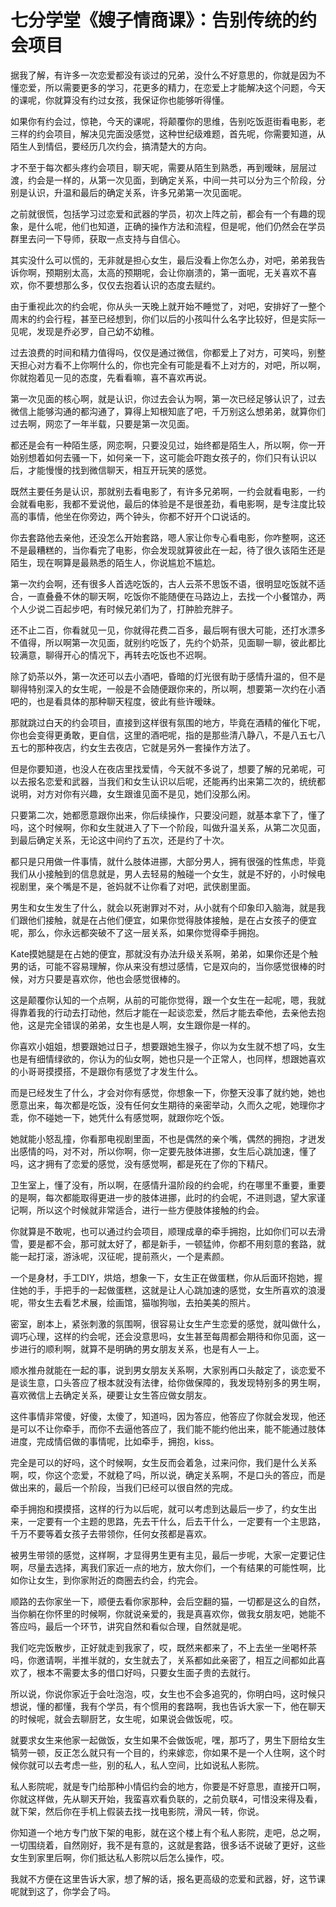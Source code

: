 # 七分学堂《嫂子情商课》：告别传统的约会项目

据我了解，有许多一次恋爱都没有谈过的兄弟，没什么不好意思的，你就是因为不懂恋爱，所以需要更多的学习，花更多的精力，在恋爱上才能解决这个问题，今天的课呢，你就算没有约过女孩，我保证你也能够听得懂。

如果你有约会过，惊艳，今天的课呢，将颠覆你的思维，告别吃饭逛街看电影，老三样的约会项目，解决见完面没感觉，这种世纪级难题，首先呢，你需要知道，从陌生人到情侣，要经历几次约会，搞清楚大的方向。

才不至于每次都头疼约会项目，聊天呢，需要从陌生到熟悉，再到暧昧，层层过渡，约会是一样的，从第一次见面，到确定关系，中间一共可以分为三个阶段，分别是认识，升温和最后的确定关系，许多兄弟第一次见面呢。

之前就很慌，包括学习过恋爱和武器的学员，初次上阵之前，都会有一个有趣的现象，是什么呢，他们也知道，正确的操作方法和流程，但是呢，他们仍然会在学员群里去问一下导师，获取一点支持与自信心。

其实没什么可以慌的，无非就是担心女生，最后没看上你怎么办，对吧，弟弟我告诉你啊，预期别太高，太高的预期呢，会让你崩溃的，第一面呢，无关喜欢不喜欢，你不要想那么多，仅仅去抱着认识的态度去赋约。

由于重视此次的约会呢，你从头一天晚上就开始不睡觉了，对吧，安排好了一整个周末的约会行程，甚至已经想到，你们以后的小孩叫什么名字比较好，但是实际一见呢，发现是乔必罗，自己幼不幼稚。

过去浪费的时间和精力值得吗，仅仅是通过微信，你都爱上了对方，可笑吗，别整天担心对方看不上你啊什么的，你也完全有可能是看不上对方的，对吧，所以啊，你就抱着见一见的态度，先看看嘛，喜不喜欢再说。

第一次见面的核心啊，就是认识，你过去会认为啊，第一次已经足够认识了，过去微信上能够沟通的都沟通了，算得上知根知底了吧，千万别这么想弟弟，就算你们过去啊，网恋了一年半载，只要是第一次见面。

都还是会有一种陌生感，网恋啊，只要没见过，始终都是陌生人，所以啊，你一开始别想着如何去骚一下，如何亲一下，这可能会吓跑女孩子的，你们只有认识以后，才能慢慢的找到微信聊天，相互开玩笑的感觉。

既然主要任务是认识，那就别去看电影了，有许多兄弟啊，一约会就看电影，一约会就看电影，我都不爱说他，最后的体验是不是很差劲，看电影啊，是专注度比较高的事情，他坐在你旁边，两个钟头，你都不好开个口说话的。

你去套路他去亲他，还没怎么开始套路，嗯人家让你专心看电影，你咋整啊，这还不是最糟糕的，当你看完了电影，你会发现就算彼此在一起，待了很久该陌生还是陌生，现在啊算是最熟悉的陌生人，你说尴尬不尴尬。

第一次约会啊，还有很多人首选吃饭的，古人云茶不思饭不语，很明显吃饭就不适合，一直叠叠不休的聊天啊，吃饭你不能随便在马路边上，去找一个小餐馆办，两个人少说二百起步吧，有时候兄弟们为了，打肿脸充胖子。

还不止二百，你看就见一见，你就得花费二百多，最后啊有很大可能，还打水漂多不值得，所以啊第一次见面，就别约吃饭了，先约个奶茶，见面聊一聊，彼此都比较满意，聊得开心的情况下，再转去吃饭也不迟啊。

除了奶茶以外，第一次还可以去小酒吧，昏暗的灯光很有助于感情升温的，但不是聊得特别深入的女生呢，一般是不会随便跟你来的，所以啊，想要第一次约在小酒吧的，也是看具体的那种聊天程度，彼此有些许暧昧。

那就跳过白天的约会项目，直接到这样很有氛围的地方，毕竟在酒精的催化下呢，你也会变得更勇敢，更自信，这里的酒吧呢，指的是那些清八静八，不是八五七八五七的那种夜店，约女生去夜店，它就是另外一套操作方法了。

但是你要知道，也没人在夜店里找爱情，今天就不多说了，想要了解的兄弟呢，可以去报名恋爱和武器，当我们和女生认识以后呢，还能再约出来第二次的，统统都说明，对方对你有兴趣，女生跟谁见面不是见，她们没那么闲。

只要第二次，她都愿意跟你出来，你后续操作，只要没问题，就基本拿下了，懂了吗，这个时候啊，你和女生就进入了下一个阶段，叫做升温关系，从第二次见面，到最后确定关系，无论这中间约了五次，还是约了十次。

都只是只用做一件事情，就什么肢体进挪，大部分男人，拥有很强的性焦虑，毕竟我们从小接触到的信息就是，男人去轻易的触碰一个女生，就是不好的，小时候电视剧里，亲个嘴是不是，爸妈就不让你看了对吧，武侠剧里面。

男生和女生发生了什么，就会以死谢罪对不对，从小就有个印象印入脑海，就是我们跟他们接触，就是在占他们便宜，如果你觉得肢体接触，是在占女孩子的便宜呢，那么，你永远都突破不了这一层关系，如果你觉得牵手拥抱。

Kate摸她腿是在占她的便宜，那就没有办法升级关系啊，弟弟，如果你还是个触男的话，可能不容易理解，你从来没有想过感情，它是双向的，当你感觉很棒的时候，对方只要是喜欢你，他也会感觉很棒的。

这是颠覆你认知的一个点啊，从前的可能你觉得，跟一个女生在一起呢，嗯，我就得靠着我的行动去打动他，然后才能在一起谈恋爱，然后才能去牵他，去亲他去抱他，这是完全错误的弟弟，女生也是人啊，女生跟你是一样的。

你喜欢小姐姐，想要跟她过日子，想要跟她生猴子，你以为女生就不想了吗，女生也是有细情绿欲的，你认为的仙女啊，她也只是一个正常人，也同样，想跟她喜欢的小哥哥摸摸搭，不是跟你有感觉了才发生什么。

而是已经发生了什么，才会对你有感觉，你想象一下，你整天没事了就约她，她也愿意出来，每次都是吃饭，没有任何女生期待的亲密举动，久而久之呢，她理你才乖，你不碰她一下，她凭什么有感觉啊，就跟你吃个饭。

她就能小怒乱撞，你看那电视剧里面，不也是偶然的亲个嘴，偶然的拥抱，才迸发出感情的吗，对不对，所以你啊，你一定要先肢体进挪，女生后心跳加速，懂了吗，这才拥有了恋爱的感觉，没有感觉啊，都是死在了你的下精尺。

卫生室上，懂了没有，所以啊，在感情升温阶段的约会呢，约在哪里不重要，重要的是啊，每次都能取得更进一步的肢体进挪，此时的约会呢，不进则退，望大家谨记啊，所以这个时候就非常适合，进行一些方便肢体接触的约会。

你就算是不敢呢，也可以通过约会项目，顺理成章的牵手拥抱，比如你们可以去滑雪，要是都不会，那可就太好了，都是新手，一顿猛帅，你都不用刻意的套路，就能一起打滚，游泳呢，汉征呢，提前燕火，一个是素颜。

一个是身材，手工DIY，烘焙，想象一下，女生正在做蛋糕，你从后面环抱她，握住她的手，手把手的一起做蛋糕，这就是让人心跳加速的感觉，女生所喜欢的浪漫呢，带女生去看艺术展，绘画馆，猫咖狗咖，去拍美美的照片。

密室，剧本上，紧张刺激的氛围啊，很容易让女生产生恋爱的感觉，就叫做什么，调巧心理，这样的约会呢，还会没意思吗，女生甚至每周都会期待和你见面，这一步进行的顺利啊，就算不是明确的男女朋友关系，也是有人一上。

顺水推舟就能在一起的事，说到男女朋友关系啊，大家别再口头敲定了，谈恋爱不是谈生意，口头答应了根本就没有法律，给你做保障的，我发现特别多的男生啊，喜欢微信上去确定关系，硬要让女生答应做女朋友。

这件事情非常傻，好傻，太傻了，知道吗，因为答应，他答应了你就会发现，他还是可以不让你牵手，而你不去逼他答应了，我们能不能约他出来，能不能通过肢体进度，完成情侣做的事情呢，比如牵手，拥抱，kiss。

完全是可以的好吗，这个时候啊，女生反而会着急，过来问你，我们是什么关系啊，哎，你这个恋爱，不就稳了吗，所以说，确定关系啊，不是口头的答应，而是做出来的，最后一个阶段，当我们已经可以很自然的完成。

牵手拥抱和摸摸搭，这样的行为以后呢，就可以考虑到达最后一步了，约女生出来，一定要有一个主题的思路，先去干什么，后去干什么，一定要有一个主思路，千万不要等着女孩子去带领你，任何女孩都是喜欢。

被男生带领的感觉，这样啊，才显得男生更有主见，最后一步呢，大家一定要记住啊，尽量去选择，离我们家近一点的地方，放大你们，一个有结果的可能性啊，比如你让女生，到你家附近的商圈去约会，约完会。

顺路的去你家坐一下，顺便去看你家那种，会后空翻的猫，一切都是这么的自然，当你躺在你怀里的时候啊，你就说亲爱的，我是真喜欢你，做我女朋友吧，她能不答应吗，最后一个环节，讲究自然和看似合理，自然就是呢。

我们吃完饭散步，正好就走到我家了，哎，既然来都来了，不上去坐一坐喝杯茶吗，你邀请啊，半推半就的，女生就去了，关系都如此亲密了，相互之间都如此喜欢了，根本不需要太多的借口好吗，只要女生面子贵的去就行。

所以说，你说你家近于会吐泡泡，哎，女生也不会多追究的，你明白吗，这时候只想说，懂的都懂，我有个学员，有个惯用的套路啊，我也告诉大家一下，他在聊天的时候呢，就会去聊厨艺，女生呢，如果说会做饭呢，哎。

就要求女生来他家一起做饭，女生如果不会做饭呢，嘿，那巧了，男生下厨给女生犒劳一顿，反正怎么就只有一个目的，约来嫁恋，你如果不是一个人住啊，这个时候你就可以去考虑一些，别的私人，私人空间，比如说私人影院。

私人影院呢，就是专门给那种小情侣约会的地方，你要是不好意思，直接开口啊，你就这样做，先从聊天开始，我蛮喜欢看负联的，之前负联4，可惜没来得及看，就下架，然后你在手机上假装去找一找电影院，滑风一转，你说。

你知道一个地方专门放下架的电影，就在这个楼上有个私人影院，走吧，总之啊，一切围绕着，自然刚好，我不是有意的，这就是套路，很多话不说破了更好，这些女生到家里后啊，你们抵达私人影院以后怎么操作，哎。

我就不方便在这里告诉大家，想了解的话，报名更高级的恋爱和武器，好，这节课呢就到这了，你学会了吗。